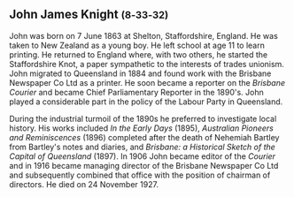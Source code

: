 ## John James Knight <small>(8‑33‑32)</small>

John was born on 7 June 1863 at Shelton, Staffordshire, England. He was taken to New Zealand as a young boy. He left school at age 11 to learn printing. He returned to England where, with two others, he started the Staffordshire Knot, a paper sympathetic to the interests of trades unionism. John migrated to Queensland in 1884 and found work with the Brisbane Newspaper Co Ltd as a printer. He soon became a reporter on the  *Brisbane Courier* and became Chief Parliamentary Reporter in the 1890's. John played a considerable part in the policy of the Labour Party in Queensland. 

During the industrial turmoil of the 1890s he preferred to investigate local history. His works included *In the Early Days* (1895), *Australian Pioneers and Reminiscences* (1896) completed after the death of Nehemiah Bartley from Bartley's notes and diaries, and *Brisbane: a Historical Sketch of the Capital of Queensland* (1897). In 1906 John became editor of the *Courier* and in 1916 became managing director of the Brisbane Newspaper Co Ltd and subsequently combined that office with the position of chairman of directors. He died on 24 November 1927.
